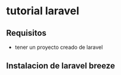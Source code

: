 # tutorial laravel

## Requisitos
* tener un proyecto creado de laravel

## Instalacion de laravel breeze
```

``` 